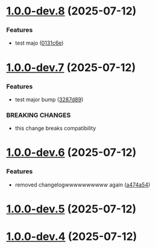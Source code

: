 # [1.0.0-dev.8](https://github.com/ajkirwan1/ICareApp/compare/v1.0.0-dev.7...v1.0.0-dev.8) (2025-07-12)


### Features

* test majo ([0131c6e](https://github.com/ajkirwan1/ICareApp/commit/0131c6e3d9ff46e41b252f83712bc867dad59605))

# [1.0.0-dev.7](https://github.com/ajkirwan1/ICareApp/compare/v1.0.0-dev.6...v1.0.0-dev.7) (2025-07-12)


### Features

* test major bump ([3287d89](https://github.com/ajkirwan1/ICareApp/commit/3287d89060b1425eae11aa0a80d1537acc5044b3))


### BREAKING CHANGES

* this change breaks compatibility

# [1.0.0-dev.6](https://github.com/ajkirwan1/ICareApp/compare/v1.0.0-dev.5...v1.0.0-dev.6) (2025-07-12)


### Features

* removed changelogwwwwwwwwww again ([a474a54](https://github.com/ajkirwan1/ICareApp/commit/a474a54051e2c1cfa96a9444d255210ae590ee95))

# [1.0.0-dev.5](https://github.com/ajkirwan1/ICareApp/compare/v1.0.0-dev.4...v1.0.0-dev.5) (2025-07-12)

# [1.0.0-dev.4](https://github.com/ajkirwan1/ICareApp/compare/v1.0.0-dev.3...v1.0.0-dev.4) (2025-07-12)
